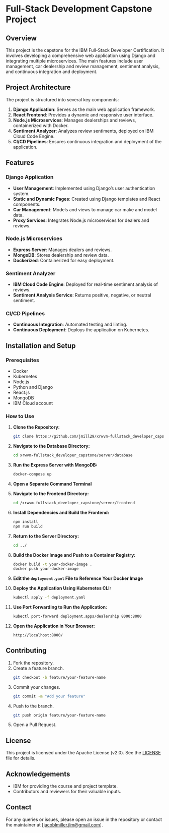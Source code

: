 # Full-Stack Development Capstone Project

## Overview

This project is the capstone for the IBM Full-Stack Developer Certification. It involves developing a comprehensive web application using Django and integrating multiple microservices. The main features include user management, car dealership and review management, sentiment analysis, and continuous integration and deployment.

## Project Architecture

The project is structured into several key components:

1. **Django Application**: Serves as the main web application framework.
2. **React Frontend**: Provides a dynamic and responsive user interface.
3. **Node.js Microservices**: Manages dealerships and reviews, containerized with Docker.
4. **Sentiment Analyzer**: Analyzes review sentiments, deployed on IBM Cloud Code Engine.
5. **CI/CD Pipelines**: Ensures continuous integration and deployment of the application.

## Features

### Django Application

- **User Management**: Implemented using Django’s user authentication system.
- **Static and Dynamic Pages**: Created using Django templates and React components.
- **Car Management**: Models and views to manage car make and model data.
- **Proxy Services**: Integrates Node.js microservices for dealers and reviews.

### Node.js Microservices

- **Express Server**: Manages dealers and reviews.
- **MongoDB**: Stores dealership and review data.
- **Dockerized**: Containerized for easy deployment.

### Sentiment Analyzer

- **IBM Cloud Code Engine**: Deployed for real-time sentiment analysis of reviews.
- **Sentiment Analysis Service**: Returns positive, negative, or neutral sentiment.

### CI/CD Pipelines

- **Continuous Integration**: Automated testing and linting.
- **Continuous Deployment**: Deploys the application on Kubernetes.

## Installation and Setup

### Prerequisites

- Docker
- Kubernetes
- Node.js
- Python and Django
- React.js
- MongoDB
- IBM Cloud account

### How to Use

1. **Clone the Repository:**
    ```bash
    git clone https://github.com/jmill29/xrwvm-fullstack_developer_capstone.git
    ```

2. **Navigate to the Database Directory:**
    ```bash
    cd xrwvm-fullstack_developer_capstone/server/database
    ```

3. **Run the Express Server with MongoDB:**
    ```bash
    docker-compose up
    ```

4. **Open a Separate Command Terminal**

5. **Navigate to the Frontend Directory:**
    ```bash
    cd /xrwvm-fullstack_developer_capstone/server/frontend
    ```

6. **Install Dependencies and Build the Frontend:**
    ```bash
    npm install
    npm run build
    ```

7. **Return to the Server Directory:**
    ```bash
    cd ../
    ```

8. **Build the Docker Image and Push to a Container Registry:**
    ```bash
    docker build -t your-docker-image .
    docker push your-docker-image
    ```

9. **Edit the `deployment.yaml` File to Reference Your Docker Image**

10. **Deploy the Application Using Kubernetes CLI:**
    ```bash
    kubectl apply -f deployment.yaml
    ```

11. **Use Port Forwarding to Run the Application:**
    ```bash
    kubectl port-forward deployment.apps/dealership 8000:8000
    ```

12. **Open the Application in Your Browser:**
    ```
    http://localhost:8000/
    ```

## Contributing

1. Fork the repository.
2. Create a feature branch.
    ```bash
    git checkout -b feature/your-feature-name
    ```
3. Commit your changes.
    ```bash
    git commit -m "Add your feature"
    ```
4. Push to the branch.
    ```bash
    git push origin feature/your-feature-name
    ```
5. Open a Pull Request.

## License

This project is licensed under the Apache License (v2.0). See the [LICENSE](LICENSE) file for details.

## Acknowledgements

- IBM for providing the course and project template.
- Contributors and reviewers for their valuable inputs.

## Contact

For any queries or issues, please open an issue in the repository or contact the maintainer at [jacoblmiller.jlm@gmail.com].
